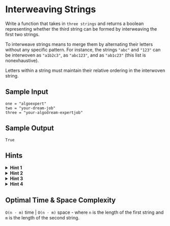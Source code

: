 # Interweaving Strings

Write a function that takes in `three strings` and returns a boolean representing whether the third string can be formed by interweaving the first two strings.

To interweave strings means to merge them by alternating their letters without any specific pattern. For instance, the strings `"abc"` and `"123"` can be interwoven as `"a1b2c3"`, as `"abc123"`, and as `"ab1c23"` (this list is nonexhaustive).

Letters within a string must maintain their relative ordering in the interwoven string.

## Sample Input

```plaintext
one = "algoexpert"
two = "your-dream-job"
three = "your-algodream-expertjob"
```

## Sample Output

```plaintext
True
```

## Hints

<details>
<summary><b>Hint 1</b></summary>

Try traversing the three strings with three different pointers to solve this problem.

</details>

<details>
<summary><b>Hint 2</b></summary>

Declare three variables (`i`, `j`, and `k`, for instance) pointing to indices in the three strings, respectively, and starting at `0`. At any given combination of indices, if neither the character at `i` in the first string nor the character at `j` in the second string is equal to the character at `k` in the third string, then the first two strings can't interweave to form the third one (at least not in whatever way led to the values of `i`, `j`, and `k` in question).

</details>

<details>
<summary><b>Hint 3</b></summary>

If at any given combination of the indices `i`, `j`, and `k` mentioned in `Hint #2`, the character at `i` in the first string or the character at `j` in the second string is equal to the character at `k` in the third string, then you can potentially interweave the first two strings to get the third one. In such a case, try incrementing the two relevant indices (`i` and `k` or `j` and `k`) and repeating this process until you confirm whether or not the first two strings can be interwoven to form the third one. Try using recursion to implement this algorithm.

</details>

<details>
<summary><b>Hint 4</b></summary>

By following `Hint #3`, you'll perform, in some cases, many computations multiple times. How can you use caching to improve the time complexity of this algorithm?

</details>

## Optimal Time & Space Complexity

`O(n ⋅ m)` time | `O(n ⋅ m)` space - where `n` is the length of the first string and `m` is the length of the second string.
